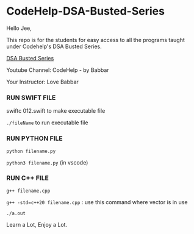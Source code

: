 # CodeHelp-DSA-Busted-Series
Hello Jee,

This repo is for the students for easy access to all the programs taught under Codehelp's DSA Busted Series.


[DSA Busted Series](https://www.youtube.com/watch?v=WQoB2z67hvY&list=PLDzeHZWIZsTryvtXdMr6rPh4IDexB5NIA)

Youtube Channel: CodeHelp - by Babbar

Your Instructor: Love Babbar

### RUN SWIFT FILE

swiftc 012.swift to make executable file

`./fileName` to run executable file



### RUN PYTHON FILE

 `python filename.py`
 
 `python3 filename.py` (in vscode)

### RUN C++ FILE
 `g++ filename.cpp`
 
 `g++ -std=c++20 filename.cpp` : use this command where vector is in use

 `./a.out`


Learn a Lot, Enjoy a Lot.
